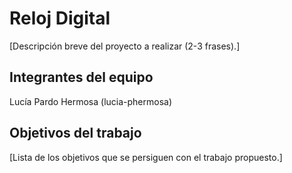 # Reloj Digital

[Descripción breve del proyecto a realizar (2-3 frases).]

## Integrantes del equipo

Lucía Pardo Hermosa (lucia-phermosa)

## Objetivos del trabajo

[Lista de los objetivos que se persiguen con el trabajo propuesto.]
